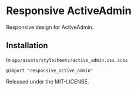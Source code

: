 Responsive ActiveAdmin
======================

Responsive design for ActiveAdmin.

Installation
------------

In `app/assets/stylesheets/active_admin.css.scss`

    @import "responsive_active_admin"

Released under the MIT-LICENSE.
